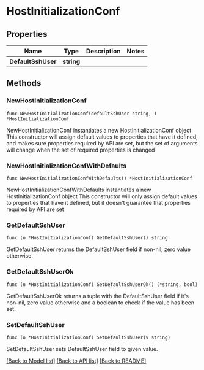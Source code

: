 # HostInitializationConf

## Properties

Name | Type | Description | Notes
------------ | ------------- | ------------- | -------------
**DefaultSshUser** | **string** |  | 

## Methods

### NewHostInitializationConf

`func NewHostInitializationConf(defaultSshUser string, ) *HostInitializationConf`

NewHostInitializationConf instantiates a new HostInitializationConf object
This constructor will assign default values to properties that have it defined,
and makes sure properties required by API are set, but the set of arguments
will change when the set of required properties is changed

### NewHostInitializationConfWithDefaults

`func NewHostInitializationConfWithDefaults() *HostInitializationConf`

NewHostInitializationConfWithDefaults instantiates a new HostInitializationConf object
This constructor will only assign default values to properties that have it defined,
but it doesn't guarantee that properties required by API are set

### GetDefaultSshUser

`func (o *HostInitializationConf) GetDefaultSshUser() string`

GetDefaultSshUser returns the DefaultSshUser field if non-nil, zero value otherwise.

### GetDefaultSshUserOk

`func (o *HostInitializationConf) GetDefaultSshUserOk() (*string, bool)`

GetDefaultSshUserOk returns a tuple with the DefaultSshUser field if it's non-nil, zero value otherwise
and a boolean to check if the value has been set.

### SetDefaultSshUser

`func (o *HostInitializationConf) SetDefaultSshUser(v string)`

SetDefaultSshUser sets DefaultSshUser field to given value.



[[Back to Model list]](../README.md#documentation-for-models) [[Back to API list]](../README.md#documentation-for-api-endpoints) [[Back to README]](../README.md)


